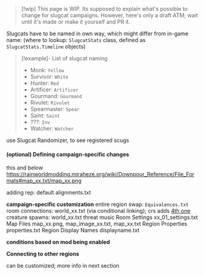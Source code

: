 > [!wip] This page is WIP.
> Its supposed to explain what's possible to change for slugcat campaigns. However, here's only a draft ATM; wait until it's made or make it yourself and PR it.

Slugcats have to be named in own way, which might differ from in-game name:
(where to lookup: `SlugcatStats` class, defined as `SlugcatStats.Timeline` objects)

> [!example]- List of slugcat naming
> - Monk: `Yellow`
> - Survivor: `White`
> - Hunter: `Red`
> - Artificer: `Artificer`
> - Gourmand: `Gourmand`
> - Rivulet: `Rivulet`
> - Spearmaster: `Spear`
> - Saint: `Saint`
> - ???: `Inv`
> - Watcher: `Watcher`

use Slugcat Randomizer, to see registered scugs


#### (optional) Defining campaign-specific changes
this and below
https://rainworldmodding.miraheze.org/wiki/Downpour_Reference/File_Formats#map_xx.txt/map_xx.png




adding rep: default alignments.txt

**campaign-specific customization**
entire region swap: `Equivalences.txt`
room connections: world_xx.txt (via conditional linking); crs adds [4th one](https://github.com/Bro748/Custom-Regions/tree/dp-release?tab=readme-ov-file#replaceroom)
creature spawns: world_xx.txt
threat music
Room Settings xx_01_settings.txt
Map Files map_xx.png, map_image_xx.txt, map_xx.txt
Region Properties properties.txt
Region Display Names displayname.txt

**conditions based on mod being enabled**


**Connecting to other regions**


can be customized; more info in next section